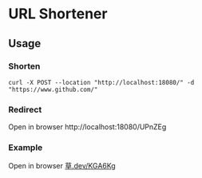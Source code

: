 # URL Shortener

## Usage

### Shorten

```shell
curl -X POST --location "http://localhost:18080/" -d "https://www.github.com/"
```

### Redirect

Open in browser http://localhost:18080/UPnZEg

### Example

Open in browser [草.dev/KGA6Kg](https://草.dev/KGA6Kg)
